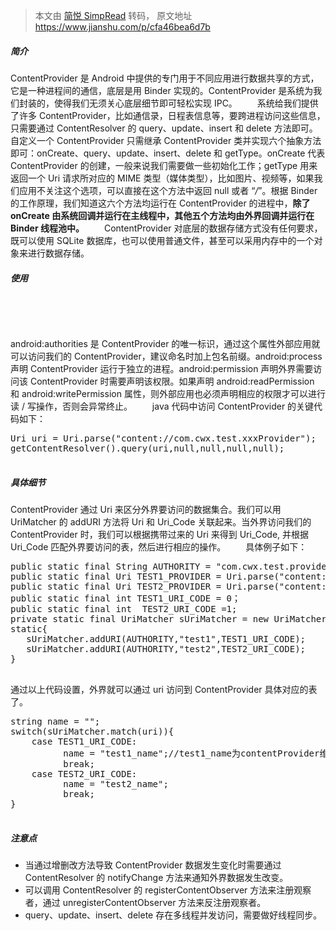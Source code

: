 > 本文由 [简悦 SimpRead](http://ksria.com/simpread/) 转码， 原文地址 https://www.jianshu.com/p/cfa46bea6d7b

##### 简介

ContentProvider 是 Android 中提供的专门用于不同应用进行数据共享的方式，它是一种进程间的通信，底层是用 Binder 实现的。ContentProvider 是系统为我们封装的，使得我们无须关心底层细节即可轻松实现 IPC。
　　系统给我们提供了许多 ContentProvider，比如通信录，日程表信息等，要跨进程访问这些信息，只需要通过 ContentResolver 的 query、update、insert 和 delete 方法即可。自定义一个 ContentProvider 只需继承 ContentProvider 类并实现六个抽象方法即可：onCreate、query、update、insert、delete 和 getType。onCreate 代表 ContentProvider 的创建，一般来说我们需要做一些初始化工作；getType 用来返回一个 Uri 请求所对应的 MIME 类型（媒体类型），比如图片、视频等，如果我们应用不关注这个选项，可以直接在这个方法中返回 null 或者 “_/_”。根据 Binder 的工作原理，我们知道这六个方法均运行在 ContentProvider 的进程中，**除了 onCreate 由系统回调并运行在主线程中，其他五个方法均由外界回调并运行在 Binder 线程池中。**
　　ContentProvider 对底层的数据存储方式没有任何要求，既可以使用 SQLite 数据库，也可以使用普通文件，甚至可以采用内存中的一个对象来进行数据存储。

##### 使用

<pre><provider
       android:
       android:authorities="com.cwx.test.xxxProvider"
       android:permission="com.cwx.provider"
       android:process=":provider"
>
</provider>

</pre>

android:authorities 是 ContentProvider 的唯一标识，通过这个属性外部应用就可以访问我们的 ContentProvider，建议命名时加上包名前缀。android:process 声明 ContentProvider 运行于独立的进程。android:permission 声明外界需要访问该 ContentProvider 时需要声明该权限。如果声明 android:readPermission 和 android:writePermission 属性，则外部应用也必须声明相应的权限才可以进行读 / 写操作，否则会异常终止。
　　java 代码中访问 ContentProvider 的关键代码如下：

<pre>Uri uri = Uri.parse("content://com.cwx.test.xxxProvider");
getContentResolver().query(uri,null,null,null,null);

</pre>

##### 具体细节

ContentProvider 通过 Uri 来区分外界要访问的数据集合。我们可以用 UriMatcher 的 addURI 方法将 Uri 和 Uri_Code 关联起来。当外界访问我们的 ContentProvider 时，我们可以根据携带过来的 Uri 来得到 Uri_Code, 并根据 Uri_Code 匹配外界要访问的表，然后进行相应的操作。
　　具体例子如下：

<pre>public static final String AUTHORITY = "com.cwx.test.provider";
public static final Uri TEST1_PROVIDER = Uri.parse("content://"+AUTHORITY +"/test1");
public static final Uri TEST2_PROVIDER = Uri.parse("content://"+AUTHORITY +"/test2");
public static final int TEST1_URI_CODE = 0；
public static final int  TEST2_URI_CODE =1;
private static final UriMatcher sUriMatcher = new UriMatcher(UriMatcher.No_MATCH);
static{
   sUriMatcher.addURI(AUTHORITY,"test1",TEST1_URI_CODE);
   sUriMatcher.addURI(AUTHORITY,"test2",TEST2_URI_CODE);
}

</pre>

通过以上代码设置，外界就可以通过 uri 访问到 ContentProvider 具体对应的表了。

<pre>string name = "";
switch(sUriMatcher.match(uri)){
    case TEST1_URI_CODE:
          name = "test1_name";//test1_name为contentProvider维护的一个数据库表
          break;
    case TEST2_URI_CODE:
          name = "test2_name";
          break;
}

</pre>

##### 注意点

*   当通过增删改方法导致 ContentProvider 数据发生变化时需要通过 ContentResolver 的 notifyChange 方法来通知外界数据发生改变。
*   可以调用 ContentResolver 的 registerContentObserver 方法来注册观察者，通过 unregisterContentObserver 方法来反注册观察者。
*   query、update、insert、delete 存在多线程并发访问，需要做好线程同步。
